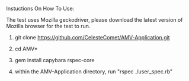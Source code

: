Instuctions On How To Use:

The test uses Mozilla geckodriver, please download the latest version of Mozilla browser for the test to run.

1. git clone https://github.com/CelesteComet/AMV-Application.git

2. cd AMV*

3. gem install capybara rspec-core 

4. within the AMV-Application directory, run "rspec ./user_spec.rb"

